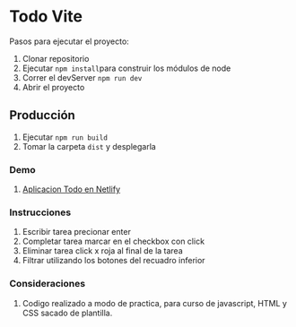 # Todo Vite

Pasos para ejecutar el proyecto:

1. Clonar repositorio
2. Ejecutar ```npm install```para construir los módulos de node
3. Correr el devServer ```npm run dev```
4. Abrir el proyecto

## Producción

1. Ejecutar ```npm run build```
2. Tomar la carpeta ```dist``` y desplegarla

### Demo

1. [Aplicacion Todo en Netlify](https://todo-pipedsl.netlify.app/)

 
### Instrucciones

1. Escribir tarea precionar enter
2. Completar tarea marcar en el checkbox con click
3. Eliminar tarea click x roja al final de la tarea
4. Filtrar utilizando los botones del recuadro inferior

### Consideraciones

1. Codigo realizado a modo de practica, para curso de javascript, HTML y CSS sacado de plantilla.
